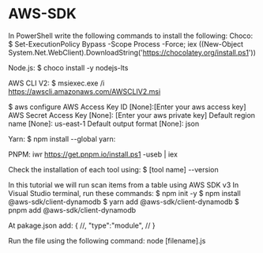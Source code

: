 # AWS-SDK

In PowerShell write the following commands to install the following:
Choco:
$ Set-ExecutionPolicy Bypass -Scope Process -Force; iex ((New-Object System.Net.WebClient).DownloadString('https://chocolatey.org/install.ps1'))

Node.js:
$ choco install -y nodejs-lts

AWS CLI V2:
$ msiexec.exe /i https://awscli.amazonaws.com/AWSCLIV2.msi

$ aws configure
AWS Access Key ID [None]:[Enter your aws access key]
AWS Secret Access Key [None]: [Enter your aws private key]
Default region name [None]: us-east-1
Default output format [None]: json

Yarn:
$ npm install --global yarn:

PNPM:
iwr https://get.pnpm.io/install.ps1 -useb | iex

Check the installation of each tool using:
$ [tool name] --version

In this tutorial we will run scan items from a table using AWS SDK v3
In Visual Studio terminal, run these commands:
$ npm init -y
$ npm install @aws-sdk/client-dynamodb
$ yarn add @aws-sdk/client-dynamodb
$ pnpm add @aws-sdk/client-dynamodb

At pakage.json add:
{
 //,
 "type":"module",
 //
}

Run the file using the following command:
node [filename].js
